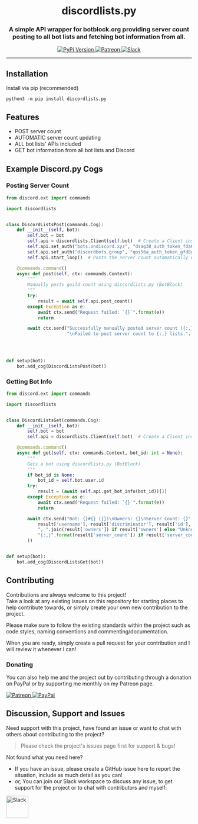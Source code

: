 <!-- Source: https://github.com/MattIPv4/template/blob/master/README.md -->

<!-- Title -->
<h1 align="center" id="discordlistspy">
    discordlists.py
</h1>

<!-- Tag line -->
<h3 align="center">A simple API wrapper for botblock.org providing server count posting to all bot lists and fetching bot information from all.</h3>

<!-- Badges -->
<p align="center">
    <a href="https://pypi.org/project/discordlists.py/" target="_blank">
        <img src="https://img.shields.io/pypi/v/discordlists.py.svg?style=flat-square" alt="PyPi Version"/>
    </a>
    <a href="http://patreon.mattcowley.co.uk/" target="_blank">
        <img src="https://img.shields.io/badge/patreon-IPv4-blue.svg?style=flat-square" alt="Patreon"/>
    </a>
    <a href="http://slack.mattcowley.co.uk/" target="_blank">
        <img src="https://img.shields.io/badge/slack-MattIPv4-blue.svg?style=flat-square" alt="Slack"/>
    </a>
</p>

----

<!-- Content -->
## Installation

Install via pip (recommended)

```Shell
python3 -m pip install discordlists.py
```

## Features

* POST server count
* AUTOMATIC server count updating
* ALL bot lists' APIs included
* GET bot information from all bot lists and Discord

## Example Discord.py Cogs

### Posting Server Count

```Python
from discord.ext import commands

import discordlists


class DiscordListsPost(commands.Cog):
    def __init__(self, bot):
        self.bot = bot
        self.api = discordlists.Client(self.bot)  # Create a Client instance
        self.api.set_auth("bots.ondiscord.xyz", "dsag38_auth_token_fda6gs") # Set authorisation token for a bot list
        self.api.set_auth("discordbots.group", "qos56a_auth_token_gfd8g6") # Set authorisation token for a bot list
        self.api.start_loop()  # Posts the server count automatically every 30 minutes

    @commands.command()
    async def post(self, ctx: commands.Context):
        """
        Manually posts guild count using discordlists.py (BotBlock)
        """
        try:
            result = await self.api.post_count()
        except Exception as e:
            await ctx.send("Request failed: `{}`".format(e))
            return

        await ctx.send("Successfully manually posted server count ({:,}) to {:,} lists."
                       "\nFailed to post server count to {:,} lists.".format(self.api.server_count,
                                                                             len(result["success"].keys()),
                                                                             len(result["failure"].keys())))


def setup(bot):
    bot.add_cog(DiscordListsPost(bot))

```

### Getting Bot Info

```Python
from discord.ext import commands

import discordlists


class DiscordListsGet(commands.Cog):
    def __init__(self, bot):
        self.bot = bot
        self.api = discordlists.Client(self.bot)  # Create a Client instance

    @commands.command()
    async def get(self, ctx: commands.Context, bot_id: int = None):
        """
        Gets a bot using discordlists.py (BotBlock)
        """
        if bot_id is None:
            bot_id = self.bot.user.id
        try:
            result = (await self.api.get_bot_info(bot_id))[1]
        except Exception as e:
            await ctx.send("Request failed: `{}`".format(e))
            return

        await ctx.send("Bot: {}#{} ({})\nOwners: {}\nServer Count: {}".format(
            result['username'], result['discriminator'], result['id'],
            ", ".join(result['owners']) if result['owners'] else "Unknown",
            "{:,}".format(result['server_count']) if result['server_count'] else "Unknown"
        ))


def setup(bot):
    bot.add_cog(DiscordListsGet(bot))

```

<!-- Contributing -->
## Contributing

Contributions are always welcome to this project!\
Take a look at any existing issues on this repository for starting places to help contribute towards, or simply create your own new contribution to the project.

Please make sure to follow the existing standards within the project such as code styles, naming conventions and commenting/documentation.

When you are ready, simply create a pull request for your contribution and I will review it whenever I can!

### Donating

You can also help me and the project out by contributing through a donation on PayPal or by supporting me monthly on my Patreon page.
<p>
    <a href="http://patreon.mattcowley.co.uk/" target="_blank">
        <img src="https://img.shields.io/badge/patreon-IPv4-blue.svg?logo=patreon&logoWidth=30&logoColor=F96854&style=popout-square" alt="Patreon"/>
    </a>
    <a href="http://paypal.mattcowley.co.uk/" target="_blank">
        <img src="https://img.shields.io/badge/paypal-Matt%20(IPv4)%20Cowley-blue.svg?logo=paypal&logoWidth=30&logoColor=00457C&style=popout-square" alt="PayPal"/>
    </a>
</p>

<!-- Discussion & Support -->
## Discussion, Support and Issues

Need support with this project, have found an issue or want to chat with others about contributing to the project?
> Please check the project's issues page first for support & bugs!

Not found what you need here?
* If you have an issue, please create a GitHub issue here to report the situation, include as much detail as you can!
* _or,_ You can join our Slack workspace to discuss any issue, to get support for the project or to chat with contributors and myself:

<a href="http://slack.mattcowley.co.uk/" target="_blank">
    <img src="https://img.shields.io/badge/slack-MattIPv4-blue.svg?logo=slack&logoWidth=30&logoColor=blue&style=popout-square" alt="Slack" height="60">
</a>
